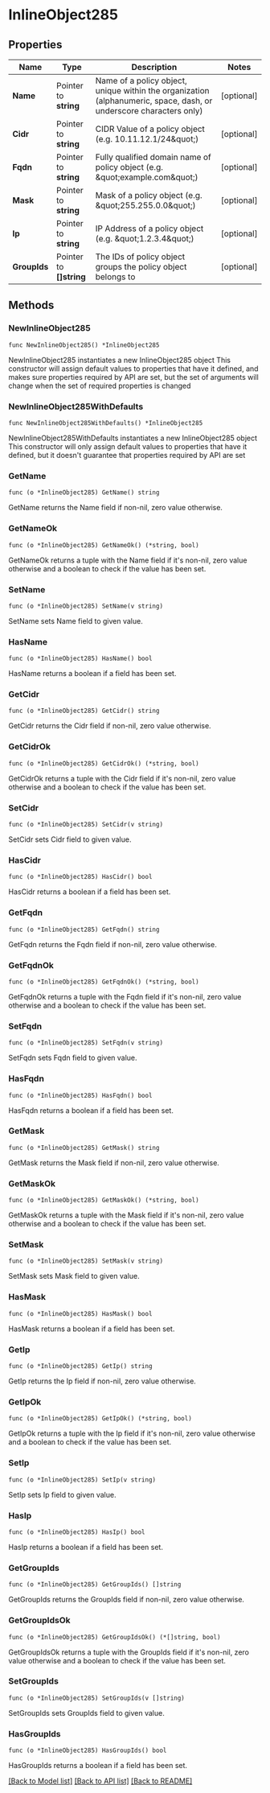 # InlineObject285

## Properties

Name | Type | Description | Notes
------------ | ------------- | ------------- | -------------
**Name** | Pointer to **string** | Name of a policy object, unique within the organization (alphanumeric, space, dash, or underscore characters only) | [optional] 
**Cidr** | Pointer to **string** | CIDR Value of a policy object (e.g. 10.11.12.1/24\&quot;) | [optional] 
**Fqdn** | Pointer to **string** | Fully qualified domain name of policy object (e.g. \&quot;example.com\&quot;) | [optional] 
**Mask** | Pointer to **string** | Mask of a policy object (e.g. \&quot;255.255.0.0\&quot;) | [optional] 
**Ip** | Pointer to **string** | IP Address of a policy object (e.g. \&quot;1.2.3.4\&quot;) | [optional] 
**GroupIds** | Pointer to **[]string** | The IDs of policy object groups the policy object belongs to | [optional] 

## Methods

### NewInlineObject285

`func NewInlineObject285() *InlineObject285`

NewInlineObject285 instantiates a new InlineObject285 object
This constructor will assign default values to properties that have it defined,
and makes sure properties required by API are set, but the set of arguments
will change when the set of required properties is changed

### NewInlineObject285WithDefaults

`func NewInlineObject285WithDefaults() *InlineObject285`

NewInlineObject285WithDefaults instantiates a new InlineObject285 object
This constructor will only assign default values to properties that have it defined,
but it doesn't guarantee that properties required by API are set

### GetName

`func (o *InlineObject285) GetName() string`

GetName returns the Name field if non-nil, zero value otherwise.

### GetNameOk

`func (o *InlineObject285) GetNameOk() (*string, bool)`

GetNameOk returns a tuple with the Name field if it's non-nil, zero value otherwise
and a boolean to check if the value has been set.

### SetName

`func (o *InlineObject285) SetName(v string)`

SetName sets Name field to given value.

### HasName

`func (o *InlineObject285) HasName() bool`

HasName returns a boolean if a field has been set.

### GetCidr

`func (o *InlineObject285) GetCidr() string`

GetCidr returns the Cidr field if non-nil, zero value otherwise.

### GetCidrOk

`func (o *InlineObject285) GetCidrOk() (*string, bool)`

GetCidrOk returns a tuple with the Cidr field if it's non-nil, zero value otherwise
and a boolean to check if the value has been set.

### SetCidr

`func (o *InlineObject285) SetCidr(v string)`

SetCidr sets Cidr field to given value.

### HasCidr

`func (o *InlineObject285) HasCidr() bool`

HasCidr returns a boolean if a field has been set.

### GetFqdn

`func (o *InlineObject285) GetFqdn() string`

GetFqdn returns the Fqdn field if non-nil, zero value otherwise.

### GetFqdnOk

`func (o *InlineObject285) GetFqdnOk() (*string, bool)`

GetFqdnOk returns a tuple with the Fqdn field if it's non-nil, zero value otherwise
and a boolean to check if the value has been set.

### SetFqdn

`func (o *InlineObject285) SetFqdn(v string)`

SetFqdn sets Fqdn field to given value.

### HasFqdn

`func (o *InlineObject285) HasFqdn() bool`

HasFqdn returns a boolean if a field has been set.

### GetMask

`func (o *InlineObject285) GetMask() string`

GetMask returns the Mask field if non-nil, zero value otherwise.

### GetMaskOk

`func (o *InlineObject285) GetMaskOk() (*string, bool)`

GetMaskOk returns a tuple with the Mask field if it's non-nil, zero value otherwise
and a boolean to check if the value has been set.

### SetMask

`func (o *InlineObject285) SetMask(v string)`

SetMask sets Mask field to given value.

### HasMask

`func (o *InlineObject285) HasMask() bool`

HasMask returns a boolean if a field has been set.

### GetIp

`func (o *InlineObject285) GetIp() string`

GetIp returns the Ip field if non-nil, zero value otherwise.

### GetIpOk

`func (o *InlineObject285) GetIpOk() (*string, bool)`

GetIpOk returns a tuple with the Ip field if it's non-nil, zero value otherwise
and a boolean to check if the value has been set.

### SetIp

`func (o *InlineObject285) SetIp(v string)`

SetIp sets Ip field to given value.

### HasIp

`func (o *InlineObject285) HasIp() bool`

HasIp returns a boolean if a field has been set.

### GetGroupIds

`func (o *InlineObject285) GetGroupIds() []string`

GetGroupIds returns the GroupIds field if non-nil, zero value otherwise.

### GetGroupIdsOk

`func (o *InlineObject285) GetGroupIdsOk() (*[]string, bool)`

GetGroupIdsOk returns a tuple with the GroupIds field if it's non-nil, zero value otherwise
and a boolean to check if the value has been set.

### SetGroupIds

`func (o *InlineObject285) SetGroupIds(v []string)`

SetGroupIds sets GroupIds field to given value.

### HasGroupIds

`func (o *InlineObject285) HasGroupIds() bool`

HasGroupIds returns a boolean if a field has been set.


[[Back to Model list]](../README.md#documentation-for-models) [[Back to API list]](../README.md#documentation-for-api-endpoints) [[Back to README]](../README.md)


